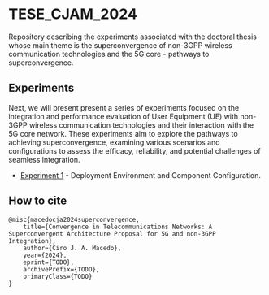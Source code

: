 # TESE_CJAM_2024
Repository describing the experiments associated with the doctoral thesis whose main theme is the superconvergence of non-3GPP wireless communication technologies and the 5G core - pathways to superconvergence.


## Experiments
Next, we will present present a series of experiments focused on the integration and performance evaluation of User Equipment (UE) with non-3GPP wireless communication technologies and their interaction with the 5G core network. These experiments aim to explore the pathways to achieving superconvergence, examining various scenarios and configurations to assess the efficacy, reliability, and potential challenges of seamless integration.

  * [Experiment 1](https://github.com/LABORA-INF-UFG/TESE_CJAM_2024/tree/main/exp_1 "Experiment 1") - Deployment Environment and Component Configuration.

## How to cite

```
@misc{macedocja2024superconvergence,
    title={Convergence in Telecommunications Networks: A Superconvergent Architecture Proposal for 5G and non-3GPP Integration},
    author={Ciro J. A. Macedo},
    year={2024},
    eprint={TODO},
    archivePrefix={TODO},
    primaryClass={TODO}
}
```

